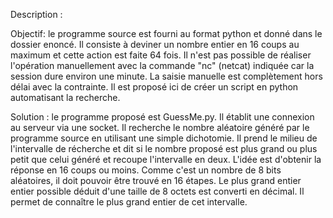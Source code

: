 Description :

Objectif: le programme source est fourni au format python et donné dans le dossier enoncé. 
Il consiste à deviner un nombre entier en 16 coups au maximum et cette action est faite 64 fois.
Il n'est pas possible de réaliser l'opération manuellement avec la commande "nc" (netcat) indiquée car la session dure environ une minute.
La saisie manuelle est complètement hors délai avec la contrainte. Il est proposé ici de créer un script en python automatisant la recherche.

Solution : le programme proposé est GuessMe.py. Il établit une connexion au serveur via une socket.
Il recherche le nombre aléatoire généré par le programme source en utilisant une simple dichotomie.
Il prend le milieu de l'intervalle de récherche et dit si le nombre proposé est plus grand ou plus petit que celui généré et recoupe l'intervalle en deux.
L'idée est d'obtenir la réponse en 16 coups ou moins. Comme c'est un nombre de 8 bits aléatoires, il doit pouvoir être trouvé en 16 étapes. 
Le plus grand entier entier possible déduit d'une taille de 8 octets est converti en décimal. Il permet de connaître le plus grand entier de cet intervalle.